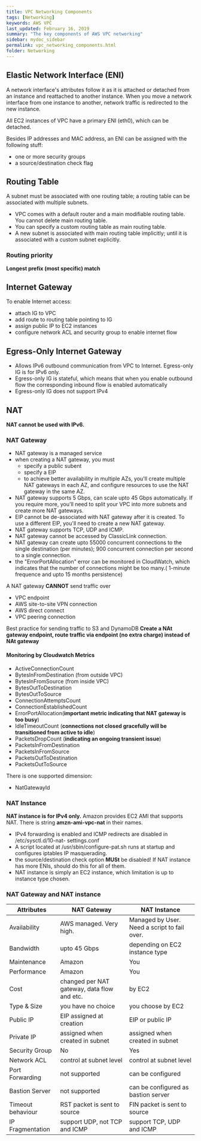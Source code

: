 ```yaml
---
title: VPC Networking Components
tags: [Networking]
keywords: AWS VPC
last_updated: February 16, 2019
summary: "The key components of AWS VPC networking"
sidebar: mydoc_sidebar
permalink: vpc_networking_components.html
folder: Networking
---
```


## Elastic Network Interface (ENI)
A network interface's attributes follow it as it is attached or detached from an instance
and reattached to another instance. When you move a network interface from one instance to another,
network traffic is redirected to the new instance.

All EC2 instances of VPC have a primary ENI (eth0), which can be detached.

Besides IP addresses and MAC address, an ENI can be assigned with the following stuff:
* one or more security groups
* a source/destination check flag

## Routing Table
A subnet must be associated with one routing table; a routing table can be associated with multiple subnets.
* VPC comes with a default router and a main modifiable routing table. You cannot delete main routing table.
* You can specify a custom routing table as main routing table.
* A new subnet is associated with main routing table implicitly; until it is associated with a custom subnet explicitly.

### Routing priority
**Longest prefix (most specific) match**

## Internet Gateway
To enable Internet access:
* attach IG to VPC
* add route to routing table pointing to IG
* assign public IP to EC2 instances
* configure network ACL and security group to enable internet flow

## Egress-Only Internet Gateway
* Allows IPv6 outbound communication from VPC to Internet. Egress-only IG is for IPv6 only.
* Egress-only IG is stateful, which means that when you enable outbound flow the corresponding inbound flow
is enabled automatically
* Egress-only IG does not support IPv4

## NAT
**NAT cannot be used with IPv6.**

### NAT Gateway
* NAT gateway is a managed service
* when creating a NAT gateway, you must
    * specify a public subent
    * specify a EIP
    * to achieve better availability in multiple AZs, you'll create multiple NAT gateways in each AZ, and configure resources to use the NAT gateway in the same AZ.
* NAT gateway supports 5 Gbps, can scale upto 45 Gbps automatically. If you require more, you'll need to split your VPC into more subnets and create more NAT gateways.
* EIP cannot be de-associated with NAT gateway after it is created. To use a different EIP, you'll need to create a new NAT gateway.
* NAT gateway supports TCP, UDP and ICMP.
* NAT gateway cannot be accessed by ClassicLink connection.
* NAT gateway can create upto 55000 concurrent connections to the single destination (per minutes); 900 concurrent connection per second to a single connection.
* the "ErrorPortAllocation" error can be monitored in CloudWatch, which indicates that the number of connections might be too many.(
1-minute frequence and upto 15 months persistence)

A NAT gateway **CANNOT** send traffic over
* VPC endpoint
* AWS site-to-site VPN connection
* AWS direct connect
* VPC peering connection

Best practice for sending traffic to S3 and DynamoDB
**Create a NAt gateway endpoint, route traffic via endpoint (no extra charge) instead of NAt gateway**
 
#### Monitoring by Cloudwatch Metrics
* ActiveConnectionCount
* BytesInFromDestination (from outside VPC)
* BytesInFromSource (from inside VPC)
* BytesOutToDestination
* BytesOutToSource
* ConnectionAttemptsCount
* ConnectionEstablishedCount
* ErrorPortAllocation(**important metric indicating that NAT gateway is too busy**)
* IdleTimeoutCount (**connections not closed gracefully will be transitioned from active to idle**)
* PacketsDropCount (**indicating an ongoing transient issue**)
* PacketsInFromDestination
* PacketsInFromSource
* PacketsOutToDestination
* PacketsOutToSource

There is one supported dimension:
* NatGatewayId

### NAT Instance
**NAT instance is for IPv4 only.** Amazon provides EC2 AMI that supports NAT. There is string **amzn-ami-vpc-nat** 
in their names.
* IPv4 forwarding is enabled and ICMP redirects are disabled in /etc/sysctl.d/10-nat-
settings.conf
* A script located at /usr/sbin/configure-pat.sh runs at startup and configures iptables IP
masquerading.
* the source/destination check option **MUSt** be disabled! If NAT instance has more ENIs, should 
do this for all of them.
* NAT instance is simply an EC2 instance, which limitation is up to instance type chosen.

### NAT Gateway and NAT instance

Attributes|NAT Gateway|NAT Instance| 
----------|-----------|------------| 
Availability|AWS managed. Very high.|Managed by User. Need a script to fail over.| 
Bandwidth|upto 45 Gbps|depending on EC2 instance type| 
Maintenance | Amazon | You |
Performance | Amazon | You |
Cost | changed per NAT gateway, data flow and etc.| by EC2 |
Type & Size | you have no choice | you choose by EC2 |
Public IP | EIP assigned at creation | EIP or public IP |
Private IP | assigned when created in subnet | assigned when created in subnet |
Security Group| No | Yes |
Network ACL | control at subnet level | control at subnet level |
Port Forwarding| not supported | can be configured |
Bastion Server | not supported | can be configured as bastion server |
Timeout behaviour | RST packet is sent to source | FIN packet is sent to source|
IP Fragmentation| support UDP, not TCP and ICMP | support TCP, UDP and ICMP|




